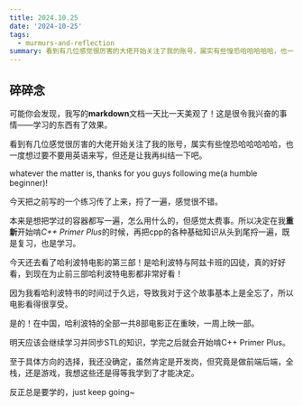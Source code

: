 ```yaml
---
title: 2024.10.25
date: '2024-10-25'
tags:
  - murmurs-and-reflection
summary: 看到有几位感觉很厉害的大佬开始关注了我的账号，属实有些惶恐哈哈哈哈哈，也一度想过要不要用英语来写，但还是让我再纠结一下吧。
---
```

## 碎碎念
可能你会发现，我写的**markdown**文档一天比一天美观了！这是很令我兴奋的事情——学习的东西有了效果。

看到有几位感觉很厉害的大佬开始关注了我的账号，属实有些惶恐哈哈哈哈哈，也一度想过要不要用英语来写，但还是让我再纠结一下吧。

whatever the matter is, thanks for you guys following me(a humble beginner)!

今天把之前写的一个练习传了上来，捋了一遍，感觉很不错。

本来是想把学过的容器都写一遍，怎么用什么的，但感觉太费事。所以决定在我**重新**开始啃*C++ Primer Plus*的时候，再把cpp的各种基础知识从头到尾捋一遍，既是复习，也是学习。

今天还去看了哈利波特电影的第三部！是哈利波特与阿兹卡班的囚徒，真的好好看，到现在为止前三部哈利波特电影都非常好看！

因为我看哈利波特书的时间过于久远，导致我对于这个故事基本上是全忘了，所以电影看得很享受。

是的！在中国，哈利波特的全部一共8部电影正在重映，一周上映一部。

明天应该会继续学习并同步STL的知识，学完之后就会开始啃C++ Primer Plus。

至于具体方向的选择，我还没确定，虽然肯定是开发岗，但究竟是做前端后端，全栈，还是游戏，我想这些还是得等我学到了才能决定。

反正总是要学的，just keep going~
